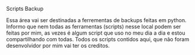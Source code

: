Scripts Backup

Essa área vai ser destinadas a ferrementas de backups feitas em python.
Informo que nem todas as ferramentas (scripts) nesse local podem ser feitas por mim, as vezes é algum script que uso no meu dia a dia e estou compartilhando com todas.
Todos os scripts contidos aqui, que não foram desenvolvidor por mim vai ter os creditos.
